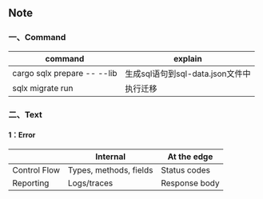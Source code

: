 ## Note

### 一、Command
| command                     | explain                  |
|-----------------------------|--------------------------|
| cargo sqlx prepare -- --lib | 生成sql语句到sql-data.json文件中 |
| sqlx migrate run            | 执行迁移                     |


### 二、Text
#### 1：Error
|              | Internal               | At the edge   |
|--------------|------------------------|---------------|
| Control Flow | Types, methods, fields | Status codes  |
| Reporting    | Logs/traces            | Response body |